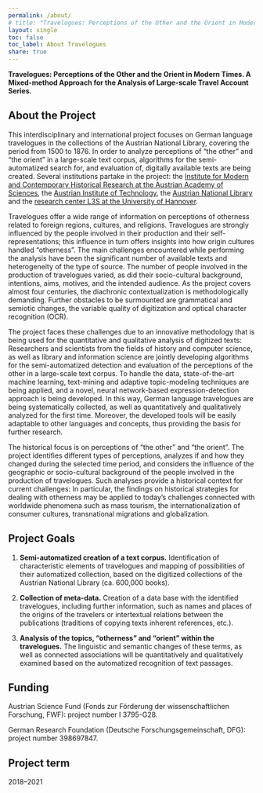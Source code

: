 ```yaml
---
permalink: /about/
# title: "Travelogues: Perceptions of the Other and the Orient in Modern Times. A Mixed-method Approach for the Analysis of Large-scale Travel Account Series."
layout: single
toc: false
toc_label: About Travelogues
share: true
---
```


**Travelogues: Perceptions of the Other and the Orient in Modern Times. A Mixed-method Approach for the Analysis of Large-scale Travel Account Series.**

## About the Project

This interdisciplinary and international project focuses on German language travelogues in the collections of the 
Austrian National Library, covering the period from 1500 to 1876. In order to analyze perceptions of “the other” and 
“the orient” in a large-scale text corpus, algorithms for the semi-automatized search for, and evaluation of, digitally 
available texts are being created. Several institutions partake in the project: the [Institute for Modern and Contemporary
Historical Research at the Austrian Academy of Sciences](https://www.oeaw.ac.at/inz/), the [Austrian Institute of 
Technology](https://www.ait.ac.at/), the [Austrian National Library](https://www.onb.ac.at/) and the [research center 
L3S at the University of Hannover](https://www.l3s.de/).

Travelogues offer a wide range of information on perceptions of otherness related to foreign regions, cultures, and 
religions. Travelogues are strongly influenced by the people involved in their production and their self-representations; 
this influence in turn offers insights into how origin cultures handled “otherness”. The main challenges encountered 
while performing the analysis have been the significant number of available texts and heterogeneity of the type of 
source. The number of people involved in the production of travelogues varied, as did their socio-cultural background, 
intentions, aims, motives, and the intended audience. As the project covers almost four centuries, the diachronic 
contextualization is methodologically demanding. Further obstacles to be surmounted are grammatical and semiotic changes, 
the variable quality of digitization and optical character recognition (OCR).

The project faces these challenges due to an innovative methodology that is being used for the quantitative and 
qualitative analysis of digitized texts: Researchers and scientists from the fields of history and computer science, 
as well as library and information science are jointly developing algorithms for the semi-automatized detection and 
evaluation of the perceptions of the other in a large-scale text corpus. To handle the data, state-of-the-art machine 
learning, text-mining and adaptive topic-modeling techniques are being applied, and a novel, neural network-based 
expression-detection approach is being developed. In this way, German language travelogues are being systematically 
collected, as well as quantitatively and qualitatively analyzed for the first time. Moreover, the developed tools will 
be easily adaptable to other languages and concepts, thus providing the basis for further research.

The historical focus is on perceptions of “the other” and “the orient”. The project identifies different types of 
perceptions, analyzes if and how they changed during the selected time period, and considers the influence of the 
geographic or socio-cultural background of the people involved in the production of travelogues. Such analyses provide 
a historical context for current challenges: In particular, the findings on historical strategies for dealing with 
otherness may be applied to today’s challenges connected with worldwide phenomena such as mass tourism, the 
internationalization of consumer cultures, transnational migrations and globalization.


## Project Goals
    
1. **Semi-automatized creation of a text corpus.** Identification of characteristic elements of travelogues and mapping 
of possibilities of their automatized collection, based on the digitized collections of the Austrian National Library 
(ca. 600,000 books).

2. **Collection of meta-data.** Creation of a data base with the identified travelogues, including further information,
such as names and places of the origins of the travelers or intertextual relations between the publications 
(traditions of copying texts inherent references, etc.).

3. **Analysis of the topics, “otherness” and “orient” within the travelogues.** The linguistic and semantic changes of 
these terms, as well as connected associations will be quantitatively and qualitatively examined based on the 
automatized recognition of text passages.

## Funding

Austrian Science Fund (Fonds zur Förderung der wissenschaftlichen Forschung, FWF): project number I 3795-G28.

German Research Foundation (Deutsche Forschungsgemeinschaft, DFG): project number 398697847.

## Project term

2018–2021
